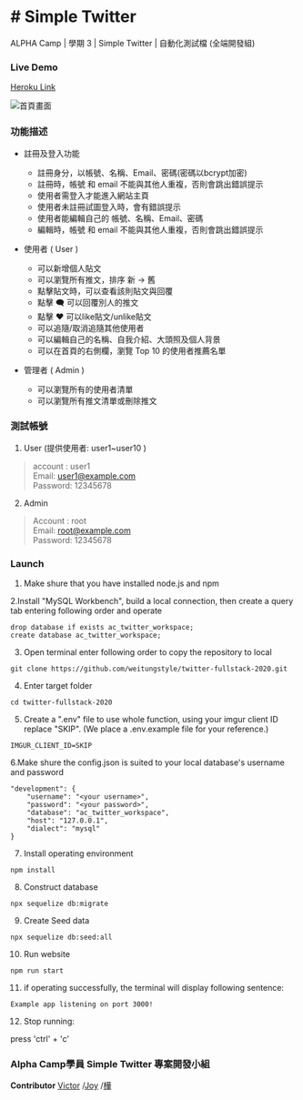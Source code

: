 # # Simple Twitter

ALPHA Camp | 學期 3 | Simple Twitter | 自動化測試檔 (全端開發組)

### Live Demo
[Heroku Link](https://cryptic-earth-77265.herokuapp.com/users/64/likes)

![首頁畫面](https://github.com/weitungstyle/twitter-fullstack-2020/blob/master/public/%E9%A6%96%E9%A0%81%E6%88%AA%E5%9C%96.jpg)


### 功能描述
- 註冊及登入功能
  - 註冊身分，以帳號、名稱、Email、密碼(密碼以bcrypt加密)
  - 註冊時，帳號 和 email 不能與其他人重複，否則會跳出錯誤提示
  - 使用者需登入才能進入網站主頁
  - 使用者未註冊試圖登入時，會有錯誤提示
  - 使用者能編輯自己的 帳號、名稱、Email、密碼
  - 編輯時，帳號 和 email 不能與其他人重複，否則會跳出錯誤提示

- 使用者 ( User )
  - 可以新增個人貼文
  - 可以瀏覽所有推文，排序 新 → 舊
  - 點擊貼文時，可以查看該則貼文與回覆
  - 點擊 🗨 可以回覆別人的推文
  - 點擊 ❤ 可以like貼文/unlike貼文
  - 可以追隨/取消追隨其他使用者
  - 可以編輯自己的名稱、自我介紹、大頭照及個人背景
  - 可以在首頁的右側欄，瀏覽 Top 10 的使用者推薦名單

- 管理者 ( Admin )
  - 可以瀏覽所有的使用者清單
  - 可以瀏覽所有推文清單或刪除推文


### 測試帳號
1. User (提供使用者: user1~user10 )
> account : user1  
> Email: user1@example.com  
> Password: 12345678  

2. Admin 
> Account : root  
> Email: root@example.com  
> Password: 12345678  


### Launch

1. Make shure that you have installed node.js and npm

2.Install "MySQL Workbench", build a local connection, then create a query tab entering following order and operate

```
drop database if exists ac_twitter_workspace;
create database ac_twitter_workspace;
```

3. Open terminal enter following order to copy the repository to local

```
git clone https://github.com/weitungstyle/twitter-fullstack-2020.git
```

4. Enter target folder

```
cd twitter-fullstack-2020
```

5. Create a ".env" file to use whole function, using your imgur client ID replace "SKIP". (We place a .env.example file for your reference.)

```
IMGUR_CLIENT_ID=SKIP
```

6.Make shure the config.json is suited to your local database's username and password

```
"development": {
    "username": "<your username>",
    "password": "<your password>",
    "database": "ac_twitter_workspace",
    "host": "127.0.0.1",
    "dialect": "mysql"
}
```

7. Install operating environment

```
npm install
```

8. Construct database

```
npx sequelize db:migrate
```

9. Create Seed data

```
npx sequelize db:seed:all
```

10. Run website

```
npm run start
```

11. if operating successfully, the terminal will display following sentence:

```
Example app listening on port 3000!
```

12. Stop running:

press 'ctrl' + 'c'


### Alpha Camp學員 Simple Twitter 專案開發小組
**Contributor** 
[Victor](https://github.com/weitungstyle) /[Joy](https://github.com/JoyWanddrr) /[樺](https://github.com/Hua0720)
